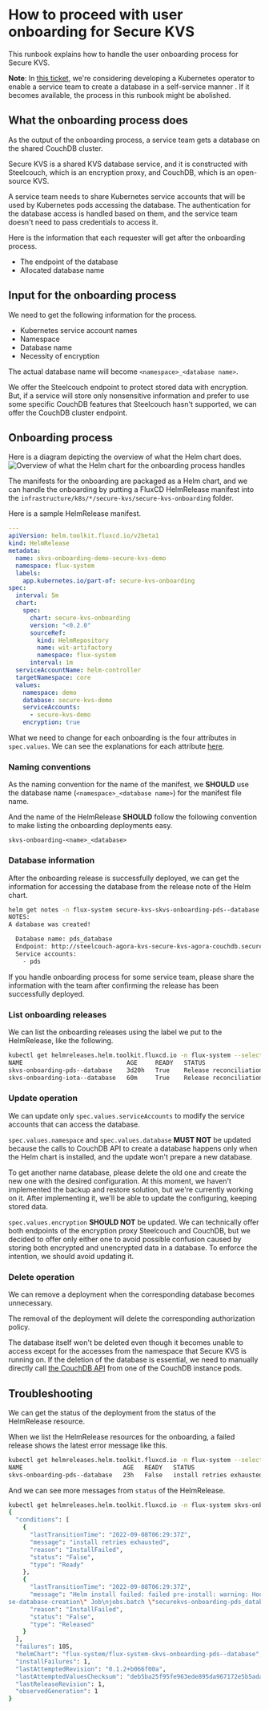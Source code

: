 # How to proceed with user onboarding for Secure KVS

This runbook explains how to handle the user onboarding process for Secure KVS.

**Note**: In [this ticket](https://jira.tri-ad.tech/browse/CITYPF-470), we're considering developing a Kubernetes operator to enable a service team
to create a database in a self-service manner .
If it becomes available, the process in this runbook might be abolished.

## What the onboarding process does

As the output of the onboarding process, a service team gets a database on the shared CouchDB cluster.

Secure KVS is a shared KVS database service, and it is constructed with
Steelcouch, which is an encryption proxy, and CouchDB, which is an open-source KVS.

A service team needs to share Kubernetes service accounts that will be used by Kubernetes pods accessing the database.
The authentication for the database access is handled based on them,
and the service team doesn't need to pass credentials to access it.

Here is the information that each requester will get after the onboarding process.

*   The endpoint of the database
*   Allocated database name

## Input for the onboarding process

We need to get the following information for the process.

*   Kubernetes service account names
*   Namespace
*   Database name
*   Necessity of encryption

The actual database name will become `<namespace>_<database name>`.

We offer the Steelcouch endpoint to protect stored data with encryption.
But, if a service will store only nonsensitive information
and prefer to use some specific CouchDB features that Steelcouch hasn't supported,
we can offer the CouchDB cluster endpoint.

## Onboarding process

Here is a diagram depicting the overview of what the Helm chart does.
![Overview of what the Helm chart for the onboarding process handles](./skvs_onboarding_process.svg)

The manifests for the onboarding are packaged as a Helm chart,
and we can handle the onboarding by putting a FluxCD HelmRelease manifest into the `infrastructure/k8s/*/secure-kvs/secure-kvs-onboarding` folder.

Here is a sample HelmRelease manifest.

```yaml
---
apiVersion: helm.toolkit.fluxcd.io/v2beta1
kind: HelmRelease
metadata:
  name: skvs-onboarding-demo-secure-kvs-demo
  namespace: flux-system
  labels:
    app.kubernetes.io/part-of: secure-kvs-onboarding
spec:
  interval: 5m
  chart:
    spec:
      chart: secure-kvs-onboarding
      version: "<0.2.0"
      sourceRef:
        kind: HelmRepository
        name: wit-artifactory
        namespace: flux-system
      interval: 1m
  serviceAccountName: helm-controller
  targetNamespace: core
  values:
    namespace: demo
    database: secure-kvs-demo
    serviceAccounts:
      - secure-kvs-demo
    encryption: true
```

What we need to change for each onboarding is the four attributes in `spec.values`. 
We can see the explanations for each attribute [here](https://github.tri-ad.tech/cityos-platform/cityos/tree/main/infrastructure/helm/secure-kvs-onboarding#deploy-configuration).

### Naming conventions

As the naming convention for the name of the manifest, we **SHOULD** use the database name (`<namespace>_<database name>`) for the manifest file name.

And the name of the HelmRelease **SHOULD** follow the following convention to make listing the onboarding deployments easy.

```text
skvs-onboarding-<name>_<database>
```

### Database information

After the onboarding release is successfully deployed, we can get the information for accessing the database from the release note of the Helm chart.

```bash
helm get notes -n flux-system secure-kvs-skvs-onboarding-pds--database
NOTES:
A database was created!

  Database name: pds_database
  Endpoint: http://steelcouch-agora-kvs-secure-kvs-agora-couchdb.secure-kvs.svc:5984
  Service accounts:
    - pds
```

If you handle onboarding process for some service team, 
please share the information with the team after confirming the release has been successfully deployed.

### List onboarding releases

We can list the onboarding releases using the label we put to the HelmRelease, like the following.

```bash
kubectl get helmreleases.helm.toolkit.fluxcd.io -n flux-system --selector app.kubernetes.io/part-of=secure-kvs-onboarding
NAME                             AGE     READY   STATUS
skvs-onboarding-pds--database    3d20h   True    Release reconciliation succeeded
skvs-onboarding-iota--database   60m     True    Release reconciliation succeeded
```

### Update operation

We can update only `spec.values.serviceAccounts` to modify the service accounts that can access the database.

`spec.values.namespace` and `spec.values.database` **MUST NOT** be updated
because the calls to CouchDB API to create a database happens 
only when the Helm chart is installed,
and the update won't prepare a new database.

To get another name database, please delete the old one and create the new one with the desired configuration.
At this moment, we haven't implemented the backup and restore solution,
but we're currently working on it.
After implementing it, we'll be able to update the configuring, keeping stored data.

`spec.values.encryption` **SHOULD NOT** be updated.
We can technically offer both endpoints of the encryption proxy Steelcouch and CouchDB,
but we decided to offer only either one 
to avoid possible confusion caused by storing both encrypted and unencrypted data in a database.
To enforce the intention, we should avoid updating it.

### Delete operation

We can remove a deployment when the corresponding database becomes unnecessary.

The removal of the deployment will delete the corresponding authorization policy.

The database itself won't be deleted even though it becomes unable to access
except for the accesses from the namespace that Secure KVS is running on.
If the deletion of the database is essential, 
we need to manually directly call [the CouchDB API](https://docs.couchdb.org/en/3.2.2-docs/api/database/common.html#delete--db) from one of the CouchDB instance pods.

## Troubleshooting

We can get the status of the deployment from the status of the HelmRelease resource. 

When we list the HelmRelease resources for the onboarding, a failed release shows the latest error message like this.
```bash
kubectl get helmreleases.helm.toolkit.fluxcd.io -n flux-system --selector app.kubernetes.io/part-of=secure-kvs-onboarding
NAME                            AGE   READY   STATUS
skvs-onboarding-pds--database   23h   False   install retries exhausted
```

And we can see more messages from `status` of the HelmRelease.
```bash
kubectl get helmreleases.helm.toolkit.fluxcd.io -n flux-system skvs-onboarding-pds--database -o json | jq '.status'
{
  "conditions": [
    {
      "lastTransitionTime": "2022-09-08T06:29:37Z",
      "message": "install retries exhausted",
      "reason": "InstallFailed",
      "status": "False",
      "type": "Ready"
    },
    {
      "lastTransitionTime": "2022-09-08T06:29:37Z",
      "message": "Helm install failed: failed pre-install: warning: Hook pre-install secure-kvs-onboarding/templates/database-creation-job.yaml failed: namespaces \"core\" not found\n\nLast Helm logs:\n\nStarting delete for \"securekvs-onboarding-pds_databa
se-database-creation\" Job\njobs.batch \"securekvs-onboarding-pds_database-database-creation\" not found\ncreating 1 resource(s)",
      "reason": "InstallFailed",
      "status": "False",
      "type": "Released"
    }
  ],
  "failures": 105,
  "helmChart": "flux-system/flux-system-skvs-onboarding-pds--database",
  "installFailures": 1,
  "lastAttemptedRevision": "0.1.2+b066f00a",
  "lastAttemptedValuesChecksum": "deb5ba25f95fe963ede895da967172e5b5ada98a",
  "lastReleaseRevision": 1,
  "observedGeneration": 1
}
```
